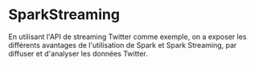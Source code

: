 # SparkStreaming

En utilisant l'API de streaming Twitter comme exemple, on a exposer les différents avantages de l'utilisation de Spark et Spark Streaming, par diffuser et d'analyser les données Twitter.
